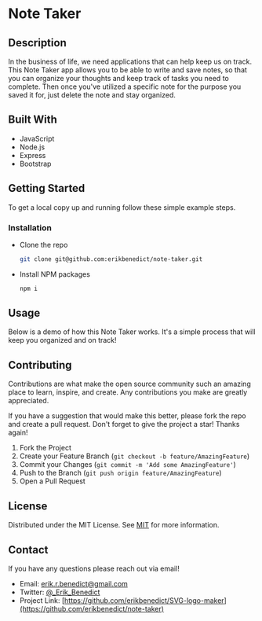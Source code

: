 # Note Taker

## Description

In the business of life, we need applications that can help keep us on track. This Note Taker app allows you to be able to write and save notes, so that you can organize your thoughts and keep track of tasks you need to complete. Then once you've utilized a specific note for the purpose you saved it for, just delete the note and stay organized.

## Built With

- JavaScript
- Node.js
- Express
- Bootstrap

## Getting Started

To get a local copy up and running follow these simple example steps.

### Installation

- Clone the repo
  ```sh
  git clone git@github.com:erikbenedict/note-taker.git
  ```
- Install NPM packages
  ```sh
  npm i
  ```

## Usage

Below is a demo of how this Note Taker works. It's a simple process that will keep you organized and on track!

<!-- TODO: >>>>>>>> make demo video and upload it >>>>>>>>>> -->

## Contributing

Contributions are what make the open source community such an amazing place to learn, inspire, and create. Any contributions you make are greatly appreciated.

If you have a suggestion that would make this better, please fork the repo and create a pull request. Don't forget to give the project a star! Thanks again!

1. Fork the Project
2. Create your Feature Branch (`git checkout -b feature/AmazingFeature`)
3. Commit your Changes (`git commit -m 'Add some AmazingFeature'`)
4. Push to the Branch (`git push origin feature/AmazingFeature`)
5. Open a Pull Request

## License

Distributed under the MIT License. See [MIT](https://choosealicense.com/licenses/mit/) for more information.

## Contact

If you have any questions please reach out via email!

- Email: erik.r.benedict@gmail.com
- Twitter: [@\_Erik_Benedict](https://twitter.com/_Erik_Benedict)
- Project Link: [https://github.com/erikbenedict/SVG-logo-maker](https://github.com/erikbenedict/note-taker)

